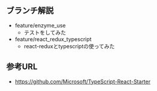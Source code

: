 ## ブランチ解説
* feature/enzyme_use
    * テストをしてみた
* feature/react_redux_typescript 
    * react-reduxとtypescriptの使ってみた

## 参考URL
* https://github.com/Microsoft/TypeScript-React-Starter